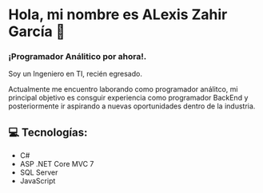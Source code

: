 # Hola, mi nombre es ALexis Zahir García 🖖
### ¡Programador Análitico por ahora!.

Soy un Ingeniero en TI, recién egresado.

Actualmente me encuentro laborando como programador análitco, mi principal objetivo es consguir experiencia como programador BackEnd
y posteriormente ir aspirando a nuevas oportunidades dentro de la industria.

## 💻 Tecnologías:
- C#
- ASP .NET Core MVC 7
- SQL Server
- JavaScript



<!--
**ALXZ10/ALXZ10** is a ✨ _special_ ✨ repository because its `README.md` (this file) appears on your GitHub profile.

Here are some ideas to get you started:

- 🔭 I’m currently working on ...
- 🌱 I’m currently learning ...
- 👯 I’m looking to collaborate on ...
- 🤔 I’m looking for help with ...
- 💬 Ask me about ...
- 📫 How to reach me: ...
- 😄 Pronouns: ...
- ⚡ Fun fact: ...
-->
